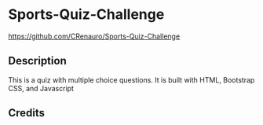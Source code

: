 # Sports-Quiz-Challenge
https://github.com/CRenauro/Sports-Quiz-Challenge

## Description 

This is a quiz with multiple choice questions.
It is built with HTML, Bootstrap CSS, and Javascript


## Credits

